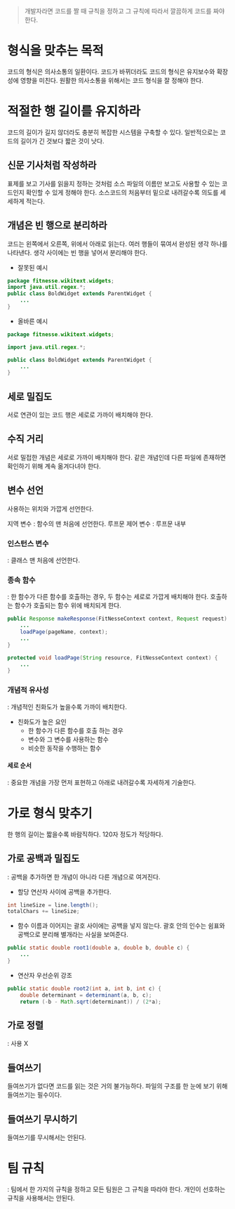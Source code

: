 > 개발자라면 코드를 짤 때 규칙을 정하고 그 규칙에 따라서 깔끔하게 코드를 짜야 한다.

# 형식을 맞추는 목적
코드의 형식은 의사소통의 일환이다. 코드가 바뀌더라도 코드의 형식은 유지보수와 확장성에 영향을 미친다. 
원활한 의사소통을 위해서는 코드 형식을 잘 정해야 한다.
# 적절한 행 길이를 유지하라
코드의 길이가 길지 않더라도 충분히 복잡한 시스템을 구축할 수 있다. 일반적으로는 코드의 길이가 긴 것보다 짧은 것이 낫다.
## 신문 기사처럼 작성하라
표제를 보고 기사를 읽을지 정하는 것처럼 소스 파일의 이름만 보고도 사용할 수 있는 코드인지 확인할 수 있게 정해야 한다.
소스코드의 처음부터 밑으로 내려갈수록 의도를 세세하게 적는다.
## 개념은 빈 행으로 분리하라
코드는 왼쪽에서 오른쪽, 위에서 아래로 읽는다. 여러 행들이 묶여서 완성된 생각 하나를 나타낸다. 생각 사이에는 빈 행을 넣어서 분리해야 한다.
- 잘못된 예시
```java
package fitnesse.wikitext.widgets;
import java.util.regex.*;
public class BoldWidget extends ParentWidget {
	...
}
```
- 올바른 예시
```java
package fitnesse.wikitext.widgets;

import java.util.regex.*;

public class BoldWidget extends ParentWidget {
	...
}
```
## 세로 밀집도
서로 연관이 있는 코드 행은 세로로 가까이 배치해야 한다.
## 수직 거리
서로 밀접한 개념은 세로로 가까이 배치해야 한다. 같은 개념인데 다른 파일에 존재하면 확인하기 위해 계속 옮겨다녀야 한다.

## 변수 선언
사용하는 위치와 가깝게 선언한다.

지역 변수 : 함수의 맨 처음에 선언한다.
루프문 제어 변수 : 루프문 내부

### 인스턴스 변수
: 클래스 맨 처음에 선언한다.

### 종속 함수
: 한 함수가 다른 함수를 호출하는 경우, 두 함수는 세로로 가깝게 배치해야 한다. 호출하는 함수가 호출되는 함수 위에 배치되게 한다.
```java
public Response makeResponse(FitNesseContext context, Request request) {
	...
    loadPage(pageName, context);
    ...
}

protected void loadPage(String resource, FitNesseContext context) {
	...
}
```
### 개념적 유사성
: 개념적인 친화도가 높을수록 가까이 배치한다.
- 친화도가 높은 요인
	- 한 함수가 다른 함수를 호출 하는 경우
   	- 변수와 그 변수를 사용하는 함수
   	- 비슷한 동작을 수행하는 함수
    
#### 세로 순서
: 중요한 개념을 가장 먼저 표현하고 아래로 내려갈수록 자세하게 기술한다.
# 가로 형식 맞추기
한 행의 길이는 짧을수록 바람직하다. 120자 정도가 적당하다.
## 가로 공백과 밀집도
: 공백을 추가하면 한 개념이 아니라 다른 개념으로 여겨진다.
- 할당 연산자 사이에 공백을 추가한다. 
```java
int lineSize = line.length();
totalChars += lineSize;
```
- 함수 이름과 이어지는 괄호 사이에는 공백을 넣지 않는다.
괄호 안의 인수는 쉼표와 공백으로 분리해 별개라는 사실을 보여준다.
```java
public static double root1(double a, double b, double c) {
	...
}
```
- 연산자 우선순위 강조
```java
public static double root2(int a, int b, int c) {
	double determinant = determinant(a, b, c);
    return (-b - Math.sqrt(determinant)) / (2*a);
```
## 가로 정렬
: 사용 X
## 들여쓰기
들여쓰기가 없다면 코드를 읽는 것은 거의 불가능하다.
파일의 구조를 한 눈에 보기 위해 들여쓰기는 필수이다.
## 들여쓰기 무시하기
들여쓰기를 무시해서는 안된다.
# 팀 규칙
: 팀에서 한 가지의 규칙을 정하고 모든 팀원은 그 규칙을 따라야 한다. 개인이 선호하는 규칙을 사용해서는 안된다.